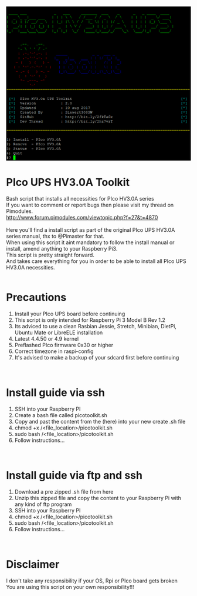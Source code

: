 ![alt text](picotoolkit.png "toolkit")
<br />

# PIco UPS HV3.0A Toolkit
Bash script that installs all necessities for PIco HV3.0A series<br />
If you want to comment or report bugs then please visit my thread on Pimodules.<br />
http://www.forum.pimodules.com/viewtopic.php?f=27&t=4870 <br />
<br />
Here you'll find a install script as part of the original PIco UPS HV3.0A series manual, thx to @Pimaster for that.<br />
When using this script it aint mandatory to follow the install manual or install, amend anything to your Raspberry Pi3.<br />
This script is pretty straight forward.<br />
And takes care everything for you in order to be able to install all PIco UPS HV3.0A necessities.<br />
<br />

# Precautions
1. Install your PIco UPS board before continuing<br />
2. This script is only intended for Raspberry Pi 3 Model B Rev 1.2<br />
3. Its adviced to use a clean Rasbian Jessie, Stretch, Minibian, DietPi, Ubuntu Mate or LibreELE installation<br />
4. Latest 4.4.50 or 4.9 kernel<br />
5. Preflashed PIco firmware 0x30 or higher<br />
6. Correct timezone in raspi-config<br />
7. It's advised to make a backup of your sdcard first before continuing<br />
<br />

# Install guide via ssh
1. SSH into your Raspberry PI<br />
2. Create a bash file called picotoolkit.sh<br />
3. Copy and past the content from the (here) into your new create .sh file<br />
4. chmod +x /<file_location>/picotoolkit.sh<br />
5. sudo bash /<file_location>/picotoolkit.sh<br />
6. Follow instructions...<br />
<br />

# Install guide via ftp and ssh
1. Download a pre zipped .sh file from here<br />
2. Unzip this zipped file and copy the content to your Raspberry Pi with any kind of ftp program<br />
3. SSH into your Raspberry PI<br />
4. chmod +x /<file_location>/picotoolkit.sh<br />
5. sudo bash /<file_location>/picotoolkit.sh<br />
6. Follow instructions...<br />
<br />

# Disclaimer
I don't take any responsibility if your OS, Rpi or PIco board gets broken<br />
You are using this script on your own responsibility!!!<br />
